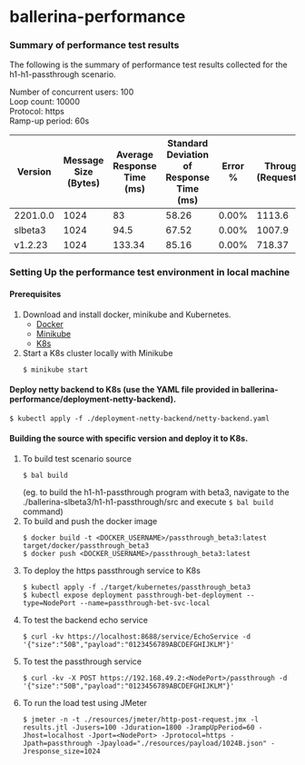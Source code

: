 # ballerina-performance
### Summary of performance test results
The following is the summary of performance test results collected for the h1-h1-passthrough scenario.  

Number of concurrent users: 100  
Loop count: 10000  
Protocol: https      
Ramp-up period: 60s  

| Version | Message Size (Bytes) | Average Response Time (ms) | Standard Deviation of Response Time (ms) | Error % | Throughput (Requests/sec) | Throughput (KB/s) | build time (ms) |
| --- | --- | --- | --- | --- | --- | --- | --- |
| 2201.0.0 | 1024 | 83 | 58.26 | 0.00% | 1113.6 | 1253.87 | 13440 |
| slbeta3 | 1024 | 94.5 | 67.52 | 0.00% | 1007.9 | 1134.89 | 14310 |
| v1.2.23 | 1024 | 133.34 | 85.16 | 0.00% | 718.37 | 808.89 | 38438 |


### Setting Up the performance test environment in local machine
#### Prerequisites
1. Download and install docker, minikube and Kubernetes.
    - [Docker](https://docs.docker.com/engine/install/)
    - [Minikube](https://kubernetes.io/docs/tasks/tools/#minikube)
    - [K8s](https://kubernetes.io/releases/download/)
2. Start a K8s cluster locally with Minikube
    ```
    $ minikube start
    ```
#### Deploy netty backend to K8s (use the YAML file provided in ballerina-performance/deployment-netty-backend).
    $ kubectl apply -f ./deployment-netty-backend/netty-backend.yaml
    
#### Building the source with specific version and deploy it to K8s.
1. To build test scenario source
    ```
    $ bal build
    ```
    (eg. to build the h1-h1-passthrough program with beta3, navigate to the ./ballerina-slbeta3/h1-h1-passthrough/src and execute `$ bal build` command)
2. To build and push the docker image
    ```
    $ docker build -t <DOCKER_USERNAME>/passthrough_beta3:latest target/docker/passthrough_beta3
    $ docker push <DOCKER_USERNAME>/passthrough_beta3:latest
    ```
3. To deploy the https passthrough service to K8s
    ```
    $ kubectl apply -f ./target/kubernetes/passthrough_beta3  
    $ kubectl expose deployment passthrough-bet-deployment --type=NodePort --name=passthrough-bet-svc-local  
    ```
4. To test the backend echo service
    ```
    $ curl -kv https://localhost:8688/service/EchoService -d '{"size":"50B","payload":"0123456789ABCDEFGHIJKLM"}'
    ```
5. To test the passthrough service
    ```
    $ curl -kv -X POST https://192.168.49.2:<NodePort>/passthrough -d '{"size":"50B","payload":"0123456789ABCDEFGHIJKLM"}'
    ```
6. To run the load test using JMeter
    ```
    $ jmeter -n -t ./resources/jmeter/http-post-request.jmx -l results.jtl -Jusers=100 -Jduration=1800 -JrampUpPeriod=60 -Jhost=localhost -Jport=<NodePort> -Jprotocol=https -Jpath=passthrough -Jpayload="./resources/payload/1024B.json" -Jresponse_size=1024
    ```


